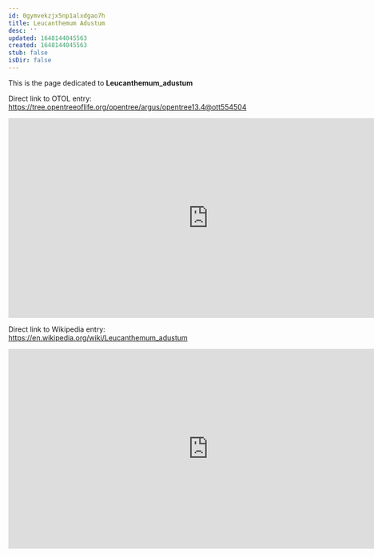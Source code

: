 ```yaml
---
id: 0gymvekzjx5np1alxdgao7h
title: Leucanthemum Adustum
desc: ''
updated: 1648144045563
created: 1648144045563
stub: false
isDir: false
---
```

This is the page dedicated to **Leucanthemum_adustum**


Direct link to OTOL entry: https://tree.opentreeoflife.org/opentree/argus/opentree13.4@ott554504



<html>
    <body>
    <iframe src="https://tree.opentreeoflife.org/opentree/argus/opentree13.4@ott554504"
    width="800" height="400" frameborder="0" allowfullscreen> </iframe>
    </body>
</html>
    


Direct link to Wikipedia entry: https://en.wikipedia.org/wiki/Leucanthemum_adustum



<html>
    <body>
    <iframe src="https://en.wikipedia.org/wiki/Leucanthemum_adustum"
    width="800" height="400" frameborder="0" allowfullscreen> </iframe>
    </body>
</html>
    

